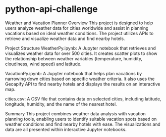 # python-api-challenge

Weather and Vacation Planner
Overview
This project is designed to help users analyze weather data for cities worldwide and assist in planning vacations based on ideal weather conditions. The project utilizes APIs to retrieve and visualize weather data and find nearby hotels.

Project Structure
WeatherPy.ipynb:
A Jupyter notebook that retrieves and visualizes weather data for over 500 cities. It creates scatter plots to show the relationship between weather variables (temperature, humidity, cloudiness, wind speed) and latitude.

VacationPy.ipynb:
A Jupyter notebook that helps plan vacations by narrowing down cities based on specific weather criteria. It also uses the Geoapify API to find nearby hotels and displays the results on an interactive map.

cities.csv:
A CSV file that contains data on selected cities, including latitude, longitude, humidity, and the name of the nearest hotel.


Summary
This project combines weather data analysis with vacation planning tools, enabling users to identify suitable vacation spots based on weather conditions and find nearby hotels with ease. The visualizations and data are all presented within interactive Jupyter notebooks.

